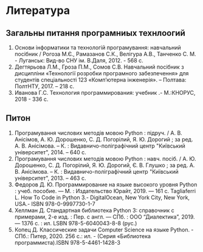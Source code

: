 # Литература 
## Загальны питання програмниых технлоогий

1. Основи інформатики та технологій програмування: навчальний посібник /  Рогоза М.Є., Рамазанов С.К., Велігура А.В., Танченко С. М.  - Луганськ: Вид-во СНУ ім. В.Даля, 2012. - 568 с.  
1. Дегтярьова Л.М., Гроза П.М., Сомов С.В. Навчальний посібник з дисципліни «Технології розробки програмного забезпечення» для студентів спеціальності 123 «Комп’ютерна інженерія». – Полтава: ПолтНТУ, 2017. – 218 с.  
1. Иванова Г.С. Технология программирования: учебник .- М.:КНОРУС, 2018 - 336 с.  

## Питон
1. Програмування числових методів мовою Python : підруч. / А. В. Анісімов, А. Ю. Дорошенко, С. Д. Погорілий, Я. Ю. Дорогий ; за ред. А. В. Анісімова. – К. : Видавничо-поліграфічний центр "Київський університет", 2014. – 640 с. 
1. Програмування числових методів мовою Python : навч. посіб. / А. Ю. Дорошенко, С. Д. Погорілий, Я. Ю. Дорогий, Є. В. Глушко ; за ред. А. В. Анісімова. – К. : Видавничо-поліграфічний центр "Київський університет", 2013. – 463 с.  
1. Федоров Д. Ю. Программирование на языке высокого уровня Python : учеб. пособие.  — М. : Издательство Юрайт, 2019. — 161 с. 
Tagliaferri L. How To Code in Python 3.- DigitalOcean, New York City, New York, USA.- ISBN 978-0-9997730-1-7
1. Хеллман Д. Стандартная библиотека Python 3: справочник с примерами, 2-е изд. : Пер. с англ. — СПб. : ООО “Диалектика”, 2019. — 1376 с. : ил. LSBN 978-5-6040043-8-8 (рус.)
1. Копец Д. Классические задачи Computer Science на языке Python. - СПб.: Питер, 2020. 256 с.: ил. - (Серия «Библиотека программиста).ISBN 978-5-4461-1428-3
